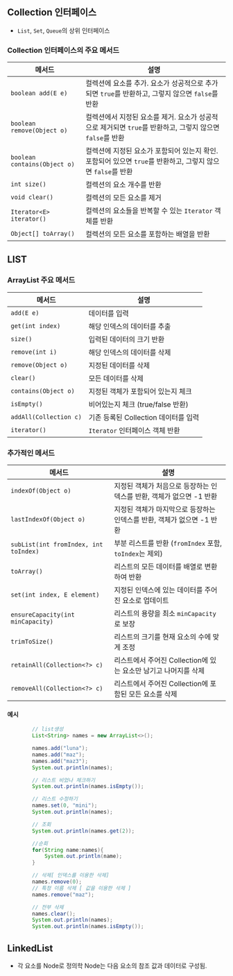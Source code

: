 
## Collection 인터페이스

- `List`, `Set`, `Queue`의 상위 인터페이스

### Collection 인터페이스의 주요 메서드
| 메서드                          | 설명                                                                                   |
|--------------------------------|--------------------------------------------------------------------------------------|
| `boolean add(E e)`             | 컬렉션에 요소를 추가. 요소가 성공적으로 추가되면 `true`를 반환하고, 그렇지 않으면 `false`를 반환 |
| `boolean remove(Object o)`      | 컬렉션에서 지정된 요소를 제거. 요소가 성공적으로 제거되면 `true`를 반환하고, 그렇지 않으면 `false`를 반환 |
| `boolean contains(Object o)`    | 컬렉션에 지정된 요소가 포함되어 있는지 확인. 포함되어 있으면 `true`를 반환하고, 그렇지 않으면 `false`를 반환 |
| `int size()`                   | 컬렉션의 요소 개수를 반환                                                               |
| `void clear()`                 | 컬렉션의 모든 요소를 제거                                                              |
| `Iterator<E> iterator()`        | 컬렉션의 요소들을 반복할 수 있는 `Iterator` 객체를 반환                                   |
| `Object[] toArray()`           | 컬렉션의 모든 요소를 포함하는 배열을 반환                                               |


## LIST
### ArrayList 주요 메서드

| 메서드                              | 설명                                                                   |
|----------------------------------|----------------------------------------------------------------------|
| `add(E e)`                       | 데이터를 입력                                                         |
| `get(int index)`                 | 해당 인덱스의 데이터를 추출                                            |
| `size()`                         | 입력된 데이터의 크기 반환                                              |
| `remove(int i)`                  | 해당 인덱스의 데이터를 삭제                                             |
| `remove(Object o)`               | 지정된 데이터를 삭제                                                   |
| `clear()`                        | 모든 데이터를 삭제                                                     |
| `contains(Object o)`             | 지정된 객체가 포함되어 있는지 체크                                       |
| `isEmpty()`                      | 비어있는지 체크 (true/false 반환)                                      |
| `addAll(Collection c)`           | 기존 등록된 Collection 데이터를 입력                                    |
| `iterator()`                     | `Iterator` 인터페이스 객체 반환                                         |

### 추가적인 메서드

| 메서드                              | 설명                                                                   |
|----------------------------------|----------------------------------------------------------------------|
| `indexOf(Object o)`              | 지정된 객체가 처음으로 등장하는 인덱스를 반환, 객체가 없으면 -1 반환            |
| `lastIndexOf(Object o)`          | 지정된 객체가 마지막으로 등장하는 인덱스를 반환, 객체가 없으면 -1 반환           |
| `subList(int fromIndex, int toIndex)` | 부분 리스트를 반환 (`fromIndex` 포함, `toIndex`는 제외)                    |
| `toArray()`                      | 리스트의 모든 데이터를 배열로 변환하여 반환                                    |
| `set(int index, E element)`      | 지정된 인덱스에 있는 데이터를 주어진 요소로 업데이트                              |
| `ensureCapacity(int minCapacity)` | 리스트의 용량을 최소 `minCapacity`로 보장                                     |
| `trimToSize()`                   | 리스트의 크기를 현재 요소의 수에 맞게 조정                                      |
| `retainAll(Collection<?> c)`     | 리스트에서 주어진 Collection에 있는 요소만 남기고 나머지를 삭제                  |
| `removeAll(Collection<?> c)`     | 리스트에서 주어진 Collection에 포함된 모든 요소를 삭제                           |

#### 예시
```java
        // list생성
        List<String> names = new ArrayList<>();

        names.add("luna");
        names.add("maz");
        names.add("maz3");
        System.out.println(names);

        // 리스트 비었나 체크하기
        System.out.println(names.isEmpty());

        // 리스트 수정하기
        names.set(0, "mini");
        System.out.println(names);

        // 조회
        System.out.println(names.get(2));

        //순회
        for(String name:names){
            System.out.println(name);
        }

        // 삭제[ 인덱스를 이용한 삭제]
        names.remove(0);
        // 특정 이름 삭제 [ 값을 이용한 삭제 ]
        names.remove("maz");

        // 전부 삭제
        names.clear();
        System.out.println(names);
        System.out.println(names.isEmpty());
```

## LinkedList
- 각 요소를 Node로 정의학 Node는 다음 요소의 참조 값과 데이터로 구성됨.
